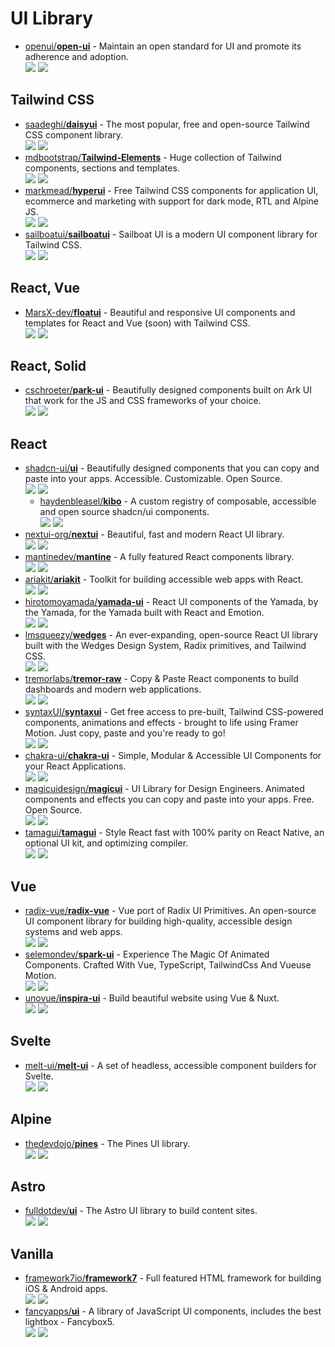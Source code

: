 # UI Library

- [openui/**open-ui**](https://github.com/openui/open-ui) - Maintain an open standard for UI and promote its adherence and adoption.  
  ![](https://img.shields.io/github/stars/openui/open-ui?style=social&label=Star)
  ![](https://img.shields.io/github/last-commit/openui/open-ui?style=social&label=Update)

## Tailwind CSS

- [saadeghi/**daisyui**](https://github.com/saadeghi/daisyui) - The most popular, free and open-source Tailwind CSS component library.  
  ![](https://img.shields.io/github/stars/saadeghi/daisyui?style=social&label=Star)
  ![](https://img.shields.io/github/last-commit/saadeghi/daisyui?style=social&label=Update)
- [mdbootstrap/**Tailwind-Elements**](https://github.com/mdbootstrap/Tailwind-Elements) - Huge collection of Tailwind components, sections and templates.  
  ![](https://img.shields.io/github/stars/mdbootstrap/Tailwind-Elements?style=social&label=Star)
  ![](https://img.shields.io/github/last-commit/mdbootstrap/Tailwind-Elements?style=social&label=Update)
- [markmead/**hyperui**](https://github.com/markmead/hyperui) - Free Tailwind CSS components for application UI, ecommerce and marketing with support for dark mode, RTL and Alpine JS.  
  ![](https://img.shields.io/github/stars/markmead/hyperui?style=social&label=Star)
  ![](https://img.shields.io/github/last-commit/markmead/hyperui?style=social&label=Update)
- [sailboatui/**sailboatui**](https://github.com/sailboatui/sailboatui) - Sailboat UI is a modern UI component library for Tailwind CSS.  
  ![](https://img.shields.io/github/stars/sailboatui/sailboatui?style=social&label=Star)
  ![](https://img.shields.io/github/last-commit/sailboatui/sailboatui?style=social&label=Update)

## React, Vue

- [MarsX-dev/**floatui**](https://github.com/MarsX-dev/floatui) - Beautiful and responsive UI components and templates for React and Vue (soon) with Tailwind CSS.  
  ![](https://img.shields.io/github/stars/MarsX-dev/floatui?style=social&label=Star)
  ![](https://img.shields.io/github/last-commit/MarsX-dev/floatui?style=social&label=Update)

## React, Solid

- [cschroeter/**park-ui**](https://github.com/cschroeter/park-ui) - Beautifully designed components built on Ark UI that work for the JS and CSS frameworks of your choice.  
  ![](https://img.shields.io/github/stars/cschroeter/park-ui?style=social&label=Star)
  ![](https://img.shields.io/github/last-commit/cschroeter/park-ui?style=social&label=Update)

## React

- [shadcn-ui/**ui**](https://github.com/shadcn-ui/ui) - Beautifully designed components that you can copy and paste into your apps. Accessible. Customizable. Open Source.  
  ![](https://img.shields.io/github/stars/shadcn-ui/ui?style=social&label=Star)
  ![](https://img.shields.io/github/last-commit/shadcn-ui/ui?style=social&label=Update)
  - [haydenbleasel/**kibo**](https://github.com/haydenbleasel/kibo) - A custom registry of composable, accessible and open source shadcn/ui components.  
  ![](https://img.shields.io/github/stars/haydenbleasel/kibo?style=social&label=Star)
  ![](https://img.shields.io/github/last-commit/haydenbleasel/kibo?style=social&label=Update)
- [nextui-org/**nextui**](https://github.com/nextui-org/nextui) - Beautiful, fast and modern React UI library.  
  ![](https://img.shields.io/github/stars/nextui-org/nextui?style=social&label=Star)
  ![](https://img.shields.io/github/last-commit/nextui-org/nextui?style=social&label=Update)
- [mantinedev/**mantine**](https://github.com/mantinedev/mantine) - A fully featured React components library.  
  ![](https://img.shields.io/github/stars/mantinedev/mantine?style=social&label=Star)
  ![](https://img.shields.io/github/last-commit/mantinedev/mantine?style=social&label=Update)
- [ariakit/**ariakit**](https://github.com/ariakit/ariakit) - Toolkit for building accessible web apps with React.  
  ![](https://img.shields.io/github/stars/ariakit/ariakit?style=social&label=Star)
  ![](https://img.shields.io/github/last-commit/ariakit/ariakit?style=social&label=Update)
- [hirotomoyamada/**yamada-ui**](https://github.com/hirotomoyamada/yamada-ui) - React UI components of the Yamada, by the Yamada, for the Yamada built with React and Emotion.  
  ![](https://img.shields.io/github/stars/hirotomoyamada/yamada-ui?style=social&label=Star)
  ![](https://img.shields.io/github/last-commit/hirotomoyamada/yamada-ui?style=social&label=Update)
- [lmsqueezy/**wedges**](https://github.com/lmsqueezy/wedges) - An ever-expanding, open-source React UI library built with the Wedges Design System, Radix primitives, and Tailwind CSS.  
  ![](https://img.shields.io/github/stars/lmsqueezy/wedges?style=social&label=Star)
  ![](https://img.shields.io/github/last-commit/lmsqueezy/wedges?style=social&label=Update)
- [tremorlabs/**tremor-raw**](https://github.com/tremorlabs/tremor-raw) - Copy & Paste React components to build dashboards and modern web applications.  
  ![](https://img.shields.io/github/stars/tremorlabs/tremor-raw?style=social&label=Star)
  ![](https://img.shields.io/github/last-commit/tremorlabs/tremor-raw?style=social&label=Update)
- [syntaxUI/**syntaxui**](https://github.com/syntaxUI/syntaxui) - Get free access to pre-built, Tailwind CSS-powered components, animations and effects - brought to life using Framer Motion. Just copy, paste and you're ready to go!  
  ![](https://img.shields.io/github/stars/syntaxUI/syntaxui?style=social&label=Star)
  ![](https://img.shields.io/github/last-commit/syntaxUI/syntaxui?style=social&label=Update)
- [chakra-ui/**chakra-ui**](https://github.com/chakra-ui/chakra-ui) - Simple, Modular & Accessible UI Components for your React Applications.  
  ![](https://img.shields.io/github/stars/chakra-ui/chakra-ui?style=social&label=Star)
  ![](https://img.shields.io/github/last-commit/chakra-ui/chakra-ui?style=social&label=Update)
- [magicuidesign/**magicui**](https://github.com/magicuidesign/magicui) - UI Library for Design Engineers. Animated components and effects you can copy and paste into your apps. Free. Open Source.  
  ![](https://img.shields.io/github/stars/magicuidesign/magicui?style=social&label=Star)
  ![](https://img.shields.io/github/last-commit/magicuidesign/magicui?style=social&label=Update)
- [tamagui/**tamagui**](https://github.com/tamagui/tamagui) - Style React fast with 100% parity on React Native, an optional UI kit, and optimizing compiler.  
  ![](https://img.shields.io/github/stars/tamagui/tamagui?style=social&label=Star)
  ![](https://img.shields.io/github/last-commit/tamagui/tamagui?style=social&label=Update)

## Vue

- [radix-vue/**radix-vue**](https://github.com/radix-vue/radix-vue) - Vue port of Radix UI Primitives. An open-source UI component library for building high-quality, accessible design systems and web apps.  
  ![](https://img.shields.io/github/stars/radix-vue/radix-vue?style=social&label=Star)
  ![](https://img.shields.io/github/last-commit/radix-vue/radix-vue?style=social&label=Update)
- [selemondev/**spark-ui**](https://github.com/selemondev/spark-ui) - Experience The Magic Of Animated Components. Crafted With Vue, TypeScript, TailwindCss And Vueuse Motion.  
  ![](https://img.shields.io/github/stars/selemondev/spark-ui?style=social&label=Star)
  ![](https://img.shields.io/github/last-commit/selemondev/spark-ui?style=social&label=Update)
- [unovue/**inspira-ui**](https://github.com/unovue/inspira-ui) - Build beautiful website using Vue & Nuxt.  
  ![](https://img.shields.io/github/stars/unovue/inspira-ui?style=social&label=Star)
  ![](https://img.shields.io/github/last-commit/unovue/inspira-ui?style=social&label=Update)

## Svelte

- [melt-ui/**melt-ui**](https://github.com/melt-ui/melt-ui) - A set of headless, accessible component builders for Svelte.  
  ![](https://img.shields.io/github/stars/melt-ui/melt-ui?style=social&label=Star)
  ![](https://img.shields.io/github/last-commit/melt-ui/melt-ui?style=social&label=Update)

## Alpine

- [thedevdojo/**pines**](https://github.com/thedevdojo/pines) - The Pines UI library.  
  ![](https://img.shields.io/github/stars/thedevdojo/pines?style=social&label=Star)
  ![](https://img.shields.io/github/last-commit/thedevdojo/pines?style=social&label=Update)

## Astro

- [fulldotdev/**ui**](https://github.com/fulldotdev/ui) - The Astro UI library to build content sites.  
  ![](https://img.shields.io/github/stars/fulldotdev/ui?style=social&label=Star)
  ![](https://img.shields.io/github/last-commit/fulldotdev/ui?style=social&label=Update)

## Vanilla

- [framework7io/**framework7**](https://github.com/framework7io/framework7) - Full featured HTML framework for building iOS & Android apps.  
  ![](https://img.shields.io/github/stars/framework7io/framework7?style=social&label=Star)
  ![](https://img.shields.io/github/last-commit/framework7io/framework7?style=social&label=Update)
- [fancyapps/**ui**](https://github.com/fancyapps/ui) - A library of JavaScript UI components, includes the best lightbox - Fancybox5.  
  ![](https://img.shields.io/github/stars/fancyapps/ui?style=social&label=Star)
  ![](https://img.shields.io/github/last-commit/fancyapps/ui?style=social&label=Update)
